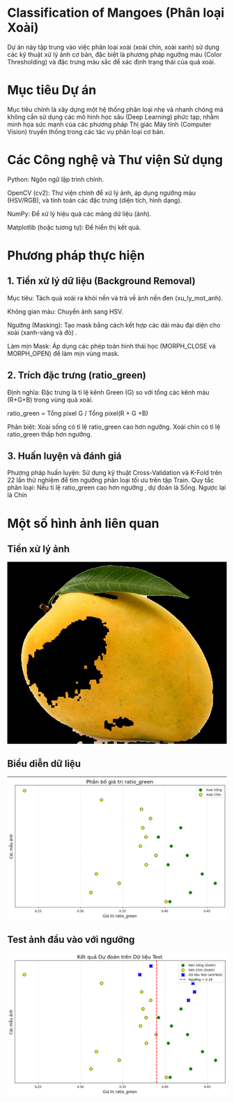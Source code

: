 # Classification of Mangoes (Phân loại Xoài)
Dự án này tập trung vào việc phân loại xoài (xoài chín, xoài xanh) sử dụng các kỹ thuật xử lý ảnh cơ bản, đặc biệt là phương pháp ngưỡng màu (Color Thresholding) và đặc trưng màu sắc để xác định trạng thái của quả xoài.
# Mục tiêu Dự án
Mục tiêu chính là xây dựng một hệ thống phân loại nhẹ và nhanh chóng mà không cần sử dụng các mô hình học sâu (Deep Learning) phức tạp, nhằm minh họa sức mạnh của các phương pháp Thị giác Máy tính (Computer Vision) truyền thống trong các tác vụ phân loại cơ bản.

# Các Công nghệ và Thư viện Sử dụng
Python: Ngôn ngữ lập trình chính.

OpenCV (cv2): Thư viện chính để xử lý ảnh, áp dụng ngưỡng màu (HSV/RGB), và tính toán các đặc trưng (diện tích, hình dạng).

NumPy: Để xử lý hiệu quả các mảng dữ liệu (ảnh).

Matplotlib (hoặc tương tự): Để hiển thị kết quả.

# Phương pháp thực hiện
## 1. Tiền xử lý dữ liệu (Background Removal)
Mục tiêu: Tách quả xoài ra khỏi nền và trả về ảnh nền đen (xu_ly_mot_anh).

Không gian màu: Chuyển ảnh sang HSV.

Ngưỡng (Masking): Tạo mask bằng cách kết hợp các dải màu đại diện cho xoài (xanh-vàng và đỏ) .

Làm mịn Mask: Áp dụng các phép toán hình thái học (MORPH_CLOSE và MORPH_OPEN) để làm mịn vùng mask.

## 2. Trích đặc trưng (ratio_green)
Định nghĩa: Đặc trưng là tỉ lệ kênh Green (G) so với tổng các kênh màu (R+G+B) trong vùng quả xoài.

ratio_green = Tổng pixel G / Tổng pixel(R + G +B)

Phân biệt: Xoài sống có tỉ lệ ratio_green cao hơn ngưỡng. Xoài chín có tỉ lệ ratio_green thấp hơn ngưỡng.

## 3. Huấn luyện và đánh giá
Phương pháp huấn luyện: Sử dụng kỹ thuật Cross-Validation và K-Fold trên 22 lần thử nghiệm để tìm ngưỡng phân loại tối ưu trên tập Train.
Quy tắc phân loại: Nếu tỉ lệ ratio_green cao hơn ngưỡng , dự đoán là Sống. Ngược lại là Chín

# Một số hình ảnh liên quan

## Tiền xử lý ảnh
![image](media/ket_qua_don.jpg)

## Biểu diễn dữ liệu
![image](media/phanboRatio_green.png)

## Test ảnh đầu vào với ngưỡng
![image](media/dudoantrentest.png)
